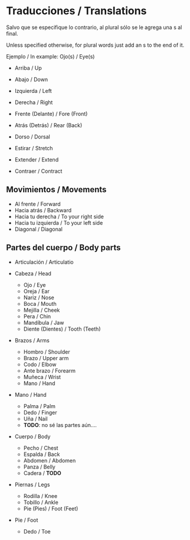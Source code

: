 <!-- subtitle: Traducir / Translate -->
# Traducciones / Translations

Salvo que se especifique lo contrario, al plural sólo se le agrega una s al
final.

Unless specified otherwise, for plural words just add an s to the end of it.

Ejemplo / In example: Ojo(s) / Eye(s)

* Arriba / Up
* Abajo / Down
* Izquierda / Left
* Derecha / Right
* Frente (Delante) / Fore (Front)
* Atrás (Detrás) / Rear (Back)

* Dorso / Dorsal

* Estirar / Stretch
* Extender / Extend
* Contraer / Contract

## Movimientos / Movements

* Al frente / Forward
* Hacia atrás / Backward
* Hacia tu derecha / To your right side
* Hacia tu izquierda / To your left side
* Diagonal / Diagonal

## Partes del cuerpo / Body parts

* Articulación / Articulatio

* Cabeza / Head
	* Ojo / Eye
	* Oreja / Ear
	* Nariz / Nose
	* Boca / Mouth
	* Mejilla / Cheek
	* Pera / Chin
	* Mandíbula / Jaw
	* Diente (Dientes) / Tooth (Teeth)

* Brazos / Arms
	* Hombro / Shoulder
	* Brazo / Upper arm
	* Codo / Elbow
	* Ante brazo / Forearm
	* Muñeca / Wrist
	* Mano / Hand

* Mano / Hand
	* Palma / Palm
	* Dedo / Finger
	* Uña / Nail
	* **TODO**: no sé las partes aún....

* Cuerpo / Body
	* Pecho / Chest
	* Espalda / Back
	* Abdomen / Abdomen
	* Panza / Belly
	* Cadera / **TODO**

* Piernas / Legs
	* Rodilla / Knee
	* Tobillo / Ankle
	* Pie (Pies) / Foot (Feet)

* Pie / Foot
	* Dedo / Toe
